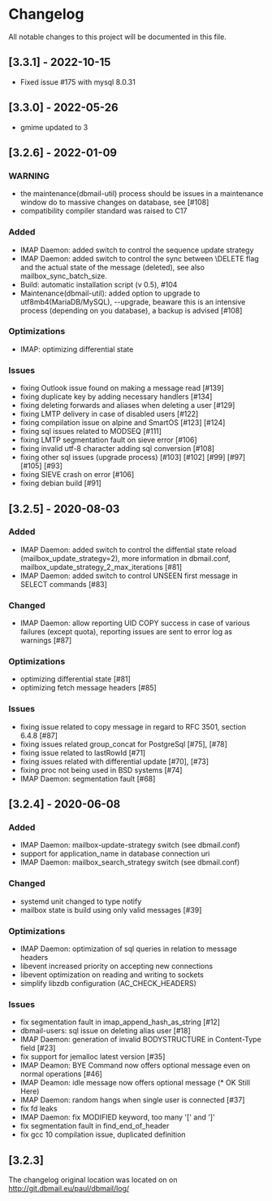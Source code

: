 # Changelog
All notable changes to this project will be documented in this file.

## [3.3.1] - 2022-10-15
- Fixed issue #175 with mysql 8.0.31

## [3.3.0] - 2022-05-26
- gmime updated to 3

## [3.2.6] - 2022-01-09
### WARNING
- the maintenance(dbmail-util) process should be issues in a maintenance window do to massive changes on database, see [#108]
- compatibility compiler standard was raised to C17

### Added
- IMAP Daemon: added switch to control the sequence update strategy
- IMAP Daemon: added switch to control the sync between \DELETE flag and the actual state of the message (deleted), see also mailbox_sync_batch_size.
- Build: automatic installation script (v 0.5), #104
- Maintenance(dbmail-util): added option to upgrade to utf8mb4(MariaDB/MySQL), --upgrade, beaware this is an intensive process (depending on you database), a backup is advised [#108]

### Optimizations
- IMAP: optimizing differential state

### Issues
- fixing Outlook issue found on making a message read [#139]
- fixing duplicate key by adding necessary handlers [#134]
- fixing deleting forwards and aliases when deleting a user [#129]
- fixing LMTP delivery in case of disabled users [#122]
- fixing compilation issue on alpine and SmartOS [#123] [#124]
- fixing sql issues related to MODSEQ [#111]
- fixing LMTP segmentation fault on sieve error [#106]
- fixing invalid utf-8 character adding sql conversion [#108]
- fixing other sql issues (upgrade process) [#103] [#102] [#99] [#97] [#105] [#93]
- fixing SIEVE crash on error [#106]
- fixing debian build [#91]

## [3.2.5] - 2020-08-03
### Added
- IMAP Daemon: added switch to control the diffential state reload (mailbox_update_strategy=2), more information in dbmail.conf, mailbox_update_strategy_2_max_iterations [#81]
- IMAP Daemon: added switch to control UNSEEN first message in SELECT commands [#83]

### Changed
- IMAP Daemon: allow reporting UID COPY success in case of various failures (except quota), reporting issues are sent to error log as warnings [#87]
 
### Optimizations 
- optimizing differential state [#81]
- optimizing fetch message headers [#85]

### Issues
- fixing issue related to copy message in regard to RFC 3501, section 6.4.8 [#87]
- fixing issues related group_concat for PostgreSql [#75], [#78]
- fixing issue related to lastRowId [#71]
- fixing issues related with differential update [#70], [#73]
- fixing proc not being used in BSD systems [#74]
- IMAP Daemon: segmentation fault [#68]

## [3.2.4] - 2020-06-08
### Added
- IMAP Daemon: mailbox-update-strategy switch (see dbmail.conf)
- support for application_name in database connection uri
- IMAP Daemon: mailbox_search_strategy switch (see dbmail.conf)

### Changed
- systemd unit changed to type notify
- mailbox state is build using only valid messages [#39]


### Optimizations 
- IMAP Daemon: optimization of sql queries in relation to message headers
- libevent increased priority on accepting new connections
- libevent optimization on reading and writing to sockets
- simplify libzdb configuration (AC_CHECK_HEADERS)

### Issues
- fix segmentation fault in imap_append_hash_as_string [#12]
- dbmail-users: sql issue on deleting alias user [#18]
- IMAP Daemon: generation of invalid BODYSTRUCTURE in Content-Type field [#23]
- fix support for jemalloc latest version [#35]
- IMAP Deamon: BYE Command now offers optional message even on normal operations [#46]
- IMAP Deamon: idle message now offers optional message (* OK Still Here)
- IMAP Daemon: random hangs when single user is connected [#37]
- fix fd leaks
- IMAP Daemon: fix MODIFIED keyword, too many '[' and ']'
- fix segmentation fault in find_end_of_header
- fix gcc 10 compilation issue, duplicated definition


## [3.2.3] 

The changelog original location was located on on http://git.dbmail.eu/paul/dbmail/log/

